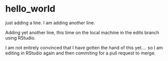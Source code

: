 # hello_world
just adding a line.
I am adding another line.

Adding yet another line, this time on the local machine in the edits branch using RStudio. 

I am not entirely convinced that I have gotten the hand of this yet.... so I am editing in RStudio again and then commiting for a pull request to merge. 
